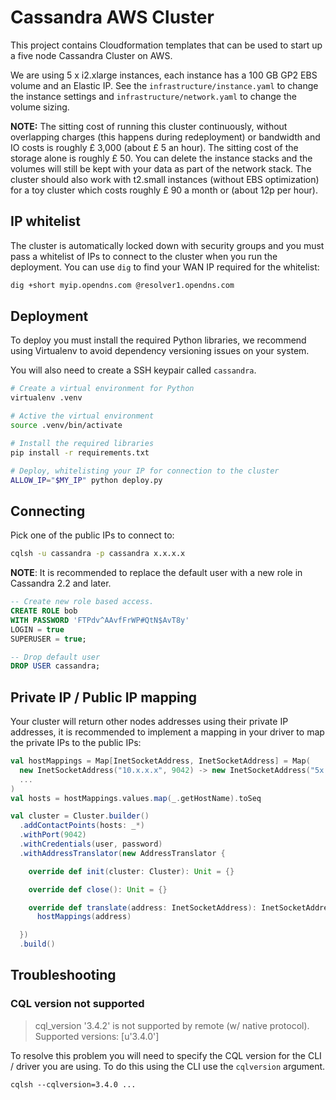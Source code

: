 # Cassandra AWS Cluster

This project contains Cloudformation templates that can be used
to start up a five node Cassandra Cluster on AWS.

We are using 5 x i2.xlarge instances, each instance has a 100 GB GP2
EBS volume and an Elastic IP. See the `infrastructure/instance.yaml`
to change the instance settings and `infrastructure/network.yaml` to
change the volume sizing.

**NOTE:** The sitting cost of running this cluster continuously, without
overlapping charges (this happens during redeployment) or bandwidth and
IO costs is roughly £ 3,000 (about £ 5 an hour). The sitting cost of
the storage alone is roughly £ 50. You can delete the instance stacks
and the volumes will still be kept with your data as part of the
network stack. The cluster should also work with t2.small instances
(without EBS optimization) for a toy cluster which costs roughly £ 90
a month or (about 12p per hour).

## IP whitelist

The cluster is automatically locked down with security groups and you
must pass a whitelist of IPs to connect to the cluster when you run
the deployment. You can use `dig` to find your WAN IP required for the
whitelist:

```sh
dig +short myip.opendns.com @resolver1.opendns.com
```

## Deployment

To deploy you must install the required Python libraries, we recommend
using Virtualenv to avoid dependency versioning issues on your system.

You will also need to create a SSH keypair called `cassandra`.

```sh
# Create a virtual environment for Python
virtualenv .venv

# Active the virtual environment
source .venv/bin/activate

# Install the required libraries
pip install -r requirements.txt

# Deploy, whitelisting your IP for connection to the cluster
ALLOW_IP="$MY_IP" python deploy.py
```

## Connecting

Pick one of the public IPs to connect to:

```sh
cqlsh -u cassandra -p cassandra x.x.x.x
```

**NOTE**: It is recommended to replace the default user with a new
role in Cassandra 2.2 and later.

```sql
-- Create new role based access.
CREATE ROLE bob
WITH PASSWORD 'FTPdv^AAvfFrWP#QtN$AvT8y'
LOGIN = true
SUPERUSER = true;

-- Drop default user
DROP USER cassandra;
```

## Private IP / Public IP mapping

Your cluster will return other nodes addresses using their private
IP addresses, it is recommended to implement a mapping in your
driver to map the private IPs to the public IPs:

```scala
val hostMappings = Map[InetSocketAddress, InetSocketAddress] = Map(
  new InetSocketAddress("10.x.x.x", 9042) -> new InetSocketAddress("5x.x.x.x", 9042),
  ...
)
val hosts = hostMappings.values.map(_.getHostName).toSeq

val cluster = Cluster.builder()
  .addContactPoints(hosts: _*)
  .withPort(9042)
  .withCredentials(user, password)
  .withAddressTranslator(new AddressTranslator {

    override def init(cluster: Cluster): Unit = {}

    override def close(): Unit = {}

    override def translate(address: InetSocketAddress): InetSocketAddress =
      hostMappings(address)

  })
  .build()
```

## Troubleshooting

### CQL version not supported

> cql_version '3.4.2' is not supported by remote (w/ native protocol). Supported versions: [u'3.4.0']

To resolve this problem you will need to specify the CQL version
for the CLI / driver you are using. To do this using the CLI use
the `cqlversion` argument.

```
cqlsh --cqlversion=3.4.0 ...
```
